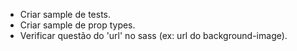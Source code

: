 - Criar sample de tests.
- Criar sample de prop types.
- Verificar questão do 'url' no sass (ex: url do background-image).

